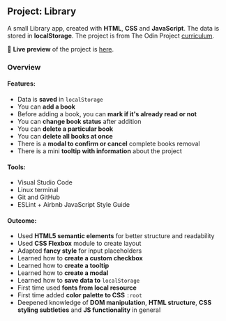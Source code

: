## Project: Library

A small Library app, created with **HTML**, **CSS** and **JavaScript**. The data is stored in **localStorage**. The project is from The Odin Project [curriculum](https://www.theodinproject.com/courses/javascript/lessons/library).

🔗 **Live preview** of the project is [here](https://erickimai.github.io/odin-library/).

### Overview

#### **Features:**

- Data is **saved** in `localStorage`
- You can **add a book**
- Before adding a book, you can **mark if it's already read or not**
- You can **change book status** after addition
- You can **delete a particular book**
- You can **delete all books at once**
- There is a **modal to confirm or cancel** complete books removal
- There is a mini **tooltip with information** about the project

#### **Tools:**

- Visual Studio Code
- Linux terminal
- Git and GitHub
- ESLint + Airbnb JavaScript Style Guide

#### **Outcome:**

- Used **HTML5 semantic elements** for better structure and readability
- Used **CSS Flexbox** module to create layout
- Adapted **fancy style** for input placeholders
- Learned how to **create a custom checkbox**
- Learned how to **create a tooltip**
- Learned how to **create a modal**
- Learned how to **save data to** `localStorage`
- First time used **fonts from local resource**
- First time added **color palette to CSS** `:root`
- Deepened knowledge of **DOM manipulation**, **HTML structure**, **CSS styling subtleties** and **JS functionality** in general
